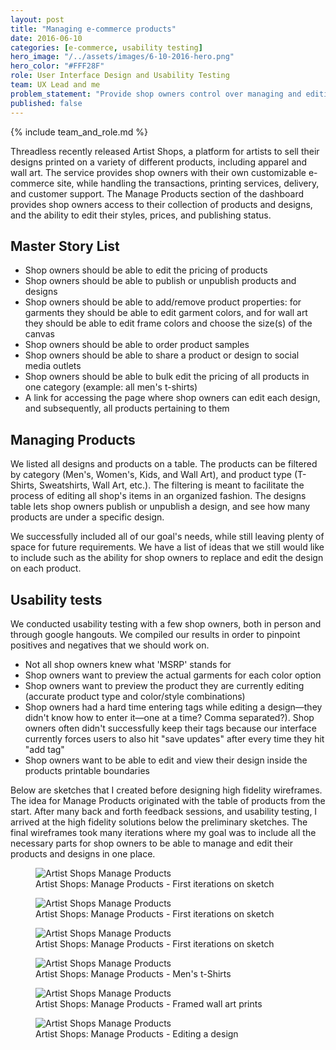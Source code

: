 ```yaml
---
layout: post
title: "Managing e-commerce products"
date: 2016-06-10
categories: [e-commerce, usability testing]
hero_image: "/../assets/images/6-10-2016-hero.png"
hero_color: "#FFF28F"
role: User Interface Design and Usability Testing
team: UX Lead and me
problem_statement: "Provide shop owners control over managing and editing products."
published: false
---
```


{% include team_and_role.md %}

Threadless recently released Artist Shops, a platform for artists to sell their designs printed on a variety of different products, including apparel and wall art. The service provides shop owners with their own customizable e-commerce site, while handling the transactions, printing services, delivery, and customer support. The Manage Products section of the dashboard provides shop owners access to their collection of products and designs, and the ability to edit their styles, prices, and publishing status.

## Master Story List
* Shop owners should be able to edit the pricing of products
* Shop owners should be able to publish or unpublish products and designs
* Shop owners should be able to add/remove product properties: for garments they should be able to edit garment colors, and for wall art they should be able to edit frame colors and choose the size(s) of the canvas
* Shop owners should be able to order product samples
* Shop owners should be able to share a product or design to social media outlets
* Shop owners should be able to bulk edit the pricing of all products in one category (example: all men's t-shirts)
* A link for accessing the page where shop owners can edit each design, and subsequently, all products pertaining to them

## Managing Products
We listed all designs and products on a table. The products can be filtered by category (Men's, Women's, Kids, and Wall Art), and product type (T-Shirts, Sweatshirts, Wall Art, etc.). The filtering is meant to facilitate the process of editing all shop's items in an organized fashion. The designs table lets shop owners publish or unpublish a design, and see how many products are under a specific design.

We successfully included all of our goal's needs, while still leaving plenty of space for future requirements. We have a list of ideas that we still would like to include such as  the ability for shop owners to replace and edit the design on each product.

## Usability tests
We conducted usability testing with a few shop owners, both in person and through google hangouts. We compiled our results in order to pinpoint positives and negatives that we should work on.

* Not all shop owners knew what 'MSRP' stands for
* Shop owners want to preview the actual garments for each color option
* Shop owners want to preview the product they are currently editing (accurate product type and color/style combinations)
* Shop owners had a hard time entering tags while editing a design—they didn't know how to enter it—one at a time? Comma separated?). Shop owners often didn't successfully keep their tags because our interface currently forces users to also hit "save updates" after every time they hit "add tag"
* Shop owners want to be able to edit and view their design inside the products printable boundaries

Below are sketches that I created before designing high fidelity wireframes. The idea for Manage Products originated with the table of products from the start. After many back and forth feedback sessions, and usability testing, I arrived at the high fidelity solutions below the preliminary sketches. The final wireframes took many iterations where my goal was to include all the necessary parts for shop owners to be able to manage and edit their products and designs in one place.

<figure>
	<img src="../../../../../../assets/images/manage-products-scan.jpg" title="Artist Shops Manage Products" class="has-caption" />
	<figcaption class="media-caption center">Artist Shops: Manage Products - First iterations on sketch</figcaption>
</figure>

<figure>
	<img src="../../../assets/images/manage-products-scan-2.jpg" title="Artist Shops Manage Products" class="has-caption" />
	<figcaption class="media-caption center">Artist Shops: Manage Products - First iterations on sketch</figcaption>
</figure>

<figure>
	<img src="../../../assets/images/manage-products-scan-3.jpg" title="Artist Shops Manage Products" class="has-caption" />
	<figcaption class="media-caption center">Artist Shops: Manage Products - First iterations on sketch</figcaption>
</figure>

<figure>
	<img src="../../../assets/images/manage-products-1.jpg" title="Artist Shops Manage Products" class="has-caption" />
	<figcaption class="media-caption center">Artist Shops: Manage Products - Men's t-Shirts</figcaption>
</figure>

<figure>
	<img src="../../../assets/images/manage-products-2.jpg" title="Artist Shops Manage Products" class="has-caption" />
	<figcaption class="media-caption center">Artist Shops: Manage Products - Framed wall art prints</figcaption>
</figure>

<figure>
	<img src="../../../assets/images/manage-products-3.jpg" title="Artist Shops Manage Products" class="has-caption" />
	<figcaption class="media-caption center">Artist Shops: Manage Products - Editing a design</figcaption>
</figure>
